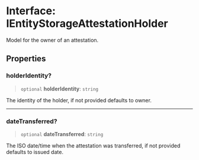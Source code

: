 # Interface: IEntityStorageAttestationHolder

Model for the owner of an attestation.

## Properties

### holderIdentity?

> `optional` **holderIdentity**: `string`

The identity of the holder, if not provided defaults to owner.

***

### dateTransferred?

> `optional` **dateTransferred**: `string`

The ISO date/time when the attestation was transferred, if not provided defaults to issued date.
